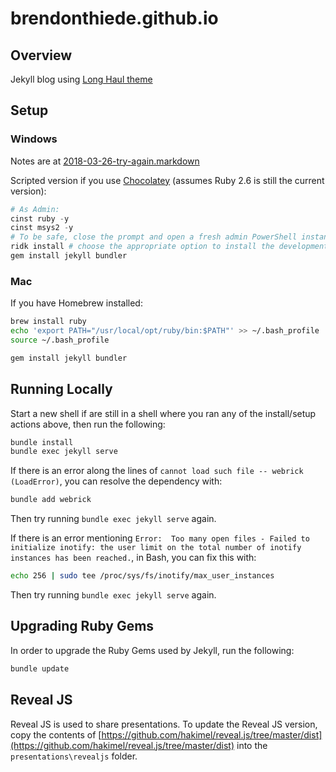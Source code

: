 # brendonthiede.github.io

## Overview

Jekyll blog using [Long Haul theme](http://github.com/brianmaierjr/long-haul)

## Setup

### Windows

Notes are at [2018-03-26-try-again.markdown](https://brendonthiede.github.io/devops/2018/03/27/try-again.html)

Scripted version if you use [Chocolatey](https://chocolatey.org/) (assumes Ruby 2.6 is still the current version):

```powershell
# As Admin:
cinst ruby -y
cinst msys2 -y
# To be safe, close the prompt and open a fresh admin PowerShell instance to continue
ridk install # choose the appropriate option to install the development toolchain, probably 3, and then press enter again to exit after it's done
gem install jekyll bundler
```

### Mac

If you have Homebrew installed:

```bash
brew install ruby
echo 'export PATH="/usr/local/opt/ruby/bin:$PATH"' >> ~/.bash_profile
source ~/.bash_profile

gem install jekyll bundler
```

## Running Locally

Start a new shell if are still in a shell where you ran any of the install/setup actions above, then run the following:

```powershell
bundle install
bundle exec jekyll serve
```

If there is an error along the lines of `cannot load such file -- webrick (LoadError)`, you can resolve the dependency with:

```bash
bundle add webrick
```

Then try running `bundle exec jekyll serve` again.

If there is an error mentioning `Error:  Too many open files - Failed to initialize inotify: the user limit on the total number of inotify instances has been reached.`, in Bash, you can fix this with:

```bash
echo 256 | sudo tee /proc/sys/fs/inotify/max_user_instances
```

Then try running `bundle exec jekyll serve` again.

## Upgrading Ruby Gems

In order to upgrade the Ruby Gems used by Jekyll, run the following:

```powershell
bundle update
```

## Reveal JS

Reveal JS is used to share presentations. To update the Reveal JS version, copy the contents of [https://github.com/hakimel/reveal.js/tree/master/dist](https://github.com/hakimel/reveal.js/tree/master/dist) into the `presentations\revealjs` folder.
